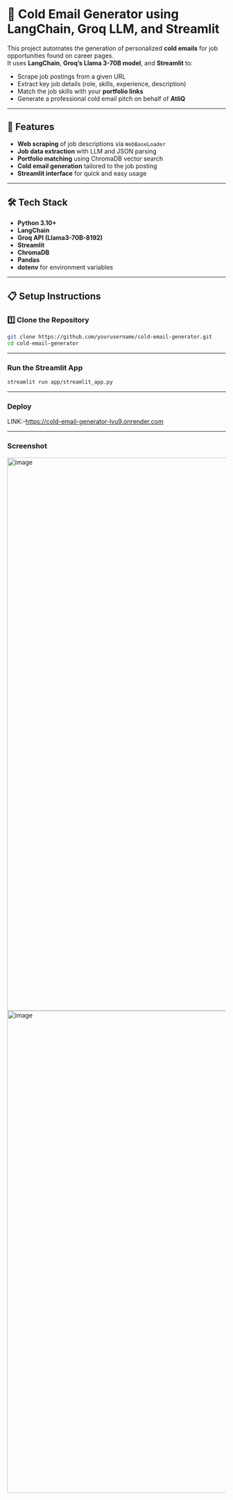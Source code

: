 # 📧 Cold Email Generator using LangChain, Groq LLM, and Streamlit

This project automates the generation of personalized **cold emails** for job opportunities found on career pages.  
It uses **LangChain**, **Groq’s Llama 3-70B model**, and **Streamlit** to:
- Scrape job postings from a given URL
- Extract key job details (role, skills, experience, description)
- Match the job skills with your **portfolio links**
- Generate a professional cold email pitch on behalf of **AtliQ**

---

## 🚀 Features
- **Web scraping** of job descriptions via `WebBaseLoader`
- **Job data extraction** with LLM and JSON parsing
- **Portfolio matching** using ChromaDB vector search
- **Cold email generation** tailored to the job posting
- **Streamlit interface** for quick and easy usage

---

## 🛠 Tech Stack
- **Python 3.10+**
- **LangChain**
- **Groq API (Llama3-70B-8192)**
- **Streamlit**
- **ChromaDB**
- **Pandas**
- **dotenv** for environment variables

---

## 📋 Setup Instructions

### 1️⃣ Clone the Repository
```bash
git clone https://github.com/yourusername/cold-email-generator.git
cd cold-email-generator
```
---

###  Run the Streamlit App
```bash
streamlit run app/streamlit_app.py
```

---

### Deploy
LINK:-https://cold-email-generator-lvu9.onrender.com

---
### Screenshot
<img width="2370" height="1273" alt="image" src="https://github.com/user-attachments/assets/8cc8916f-a068-4500-819d-6c26a421b141" />
<img width="2328" height="1110" alt="image" src="https://github.com/user-attachments/assets/63cbcf8c-35a5-40ef-9a55-a5a2b1019bca" />

